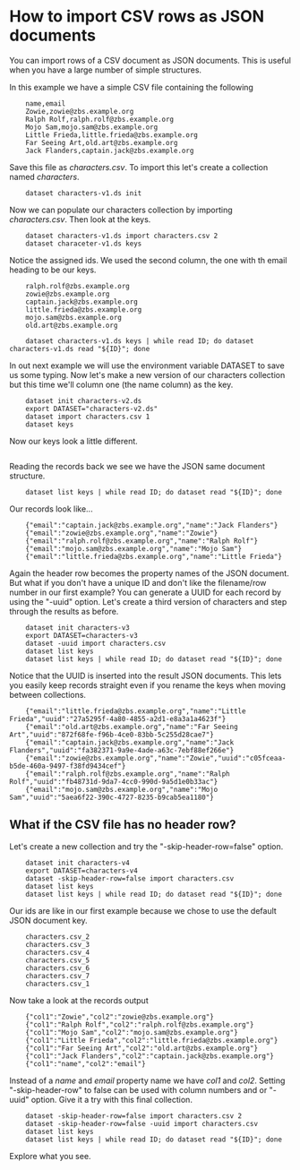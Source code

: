 
# How to import CSV rows as JSON documents

You can import rows of a CSV document as JSON documents. This is useful when
you have a large number of simple structures.

In this example we have a simple CSV file containing the following

```csv
    name,email
    Zowie,zowie@zbs.example.org
    Ralph Rolf,ralph.rolf@zbs.example.org
    Mojo Sam,mojo.sam@zbs.example.org
    Little Frieda,little.frieda@zbs.example.org
    Far Seeing Art,old.art@zbs.example.org
    Jack Flanders,captain.jack@zbs.example.org
```

Save this file as _characters.csv_. To import this let's create a collection
named _characters_.

```shell
    dataset characters-v1.ds init
```

Now we can populate our characters collection by importing _characters.csv_.
Then look at the keys.

```shell
    dataset characters-v1.ds import characters.csv 2
    dataset characeter-v1.ds keys
```

Notice the assigned ids. We used the second column, the one with th email heading
to be our keys.

```
    ralph.rolf@zbs.example.org
    zowie@zbs.example.org
    captain.jack@zbs.example.org
    little.frieda@zbs.example.org
    mojo.sam@zbs.example.org
    old.art@zbs.example.org
```

```shell
    dataset characters-v1.ds keys | while read ID; do dataset characters-v1.ds read "${ID}"; done
```

In out next example we will use the  environment variable DATASET to save us some typing.
Now let's make a new version of our characters collection but this time we'll column one (the name column)
as the key.

```shell
    dataset init characters-v2.ds
    export DATASET="characters-v2.ds"
    dataset import characters.csv 1
    dataset keys
```

Now our keys look a little different.

```
```

Reading the records back we see we have the JSON same document structure.

```shell
    dataset list keys | while read ID; do dataset read "${ID}"; done
```

Our records look like...

```
    {"email":"captain.jack@zbs.example.org","name":"Jack Flanders"}
    {"email":"zowie@zbs.example.org","name":"Zowie"}
    {"email":"ralph.rolf@zbs.example.org","name":"Ralph Rolf"}
    {"email":"mojo.sam@zbs.example.org","name":"Mojo Sam"}
    {"email":"little.frieda@zbs.example.org","name":"Little Frieda"}
```

Again the header row becomes the property names of the JSON document. But what if you don't
have a unique ID and don't like the filename/row number in our first example?  You can generate
a UUID for each record by using the "-uuid" option. Let's create a third version of characters
and step through the results as before.


```shell
    dataset init characters-v3
    export DATASET=characters-v3
    dataset -uuid import characters.csv
    dataset list keys
    dataset list keys | while read ID; do dataset read "${ID}"; done
```

Notice that the UUID is inserted into the result JSON documents. This lets you easily keep
records straight even if you rename the keys when moving between collections.

```
    {"email":"little.frieda@zbs.example.org","name":"Little Frieda","uuid":"27a5295f-4a80-4855-a2d1-e8a3a1a4623f"}
    {"email":"old.art@zbs.example.org","name":"Far Seeing Art","uuid":"872f68fe-f96b-4ce0-83bb-5c255d28cae7"}
    {"email":"captain.jack@zbs.example.org","name":"Jack Flanders","uuid":"fa382371-9a9e-4ade-a63c-7ebf88ef266e"}
    {"email":"zowie@zbs.example.org","name":"Zowie","uuid":"c05fceaa-b5de-460a-9497-f38fd9434cef"}
    {"email":"ralph.rolf@zbs.example.org","name":"Ralph Rolf","uuid":"fb48731d-9da7-4cc0-990d-9a5d1e0b33ac"}
    {"email":"mojo.sam@zbs.example.org","name":"Mojo Sam","uuid":"5aea6f22-390c-4727-8235-b9cab5ea1180"}
```


## What if the CSV file has no header row?

Let's create a new collection and try the "-skip-header-row=false" option.

```shell
    dataset init characters-v4
    export DATASET=characters-v4
    dataset -skip-header-row=false import characters.csv
    dataset list keys
    dataset list keys | while read ID; do dataset read "${ID}"; done
```

Our ids are like in our first example because we chose to use the default JSON document key.


```
    characters.csv_2
    characters.csv_3
    characters.csv_4
    characters.csv_5
    characters.csv_6
    characters.csv_7
    characters.csv_1
```

Now take a look at the records output

```
    {"col1":"Zowie","col2":"zowie@zbs.example.org"}
    {"col1":"Ralph Rolf","col2":"ralph.rolf@zbs.example.org"}
    {"col1":"Mojo Sam","col2":"mojo.sam@zbs.example.org"}
    {"col1":"Little Frieda","col2":"little.frieda@zbs.example.org"}
    {"col1":"Far Seeing Art","col2":"old.art@zbs.example.org"}
    {"col1":"Jack Flanders","col2":"captain.jack@zbs.example.org"}
    {"col1":"name","col2":"email"}
```

Instead of a _name_ and _email_ property name we have _col1_ and _col2_.  Setting "-skip-header-row" to false
can be used with column numbers and or "-uuid" option.  Give it a try with this final collection.

```shell
    dataset -skip-header-row=false import characters.csv 2
    dataset -skip-header-row=false -uuid import characters.csv
    dataset list keys
    dataset list keys | while read ID; do dataset read "${ID}"; done
```

Explore what you see.

